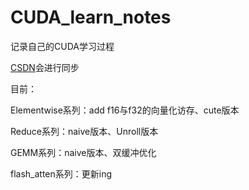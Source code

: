 # CUDA_learn_notes

记录自己的CUDA学习过程

[CSDN](https://blog.csdn.net/qq_71640350/category_12936188.html)会进行同步

目前：

Elementwise系列：add f16与f32的向量化访存、cute版本

Reduce系列：naive版本、Unroll版本

GEMM系列：naive版本、双缓冲优化

flash_atten系列：更新ing



